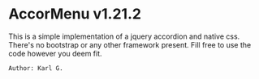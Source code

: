 # AccorMenu v1.21.2
This is a simple implementation of a jquery accordion and native css.
There's no bootstrap or any other framework present. Fill free to use the 
code however you deem fit.

`Author: Karl G.`
